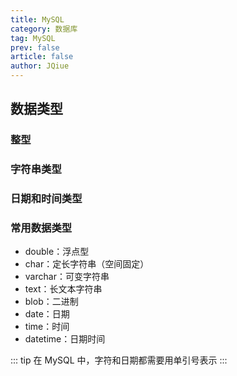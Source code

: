 ```yaml
---
title: MySQL 
category: 数据库
tag: MySQL
prev: false
article: false
author: JQiue
---
```


## 数据类型

### 整型

### 字符串类型

### 日期和时间类型

### 常用数据类型

+ double：浮点型
+ char：定长字符串（空间固定）
+ varchar：可变字符串
+ text：长文本字符串
+ blob：二进制
+ date：日期
+ time：时间
+ datetime：日期时间

::: tip
在 MySQL 中，字符和日期都需要用单引号表示
:::
